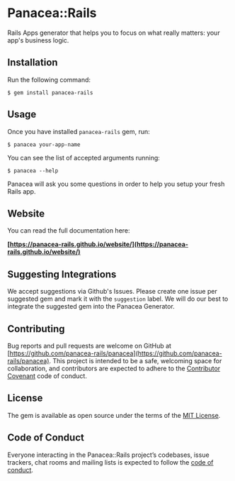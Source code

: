 # Panacea::Rails

Rails Apps generator that helps you to focus on what really matters: your app's business logic.

## Installation

Run the following command:

    $ gem install panacea-rails

## Usage

Once you have installed `panacea-rails` gem, run:

    $ panacea your-app-name

You can see the list of accepted arguments running:

    $ panacea --help

Panacea will ask you some questions in order to help you setup your fresh Rails app.

## Website

You can read the full documentation here:

**[https://panacea-rails.github.io/website/](https://panacea-rails.github.io/website/)**

## Suggesting Integrations

We accept suggestions via Github's Issues. Please create one issue per suggested gem and mark it with the `suggestion` label. We will do our best to integrate the suggested gem into the Panacea Generator.

## Contributing

Bug reports and pull requests are welcome on GitHub at [https://github.com/panacea-rails/panacea](https://github.com/panacea-rails/panacea). This project is intended to be a safe, welcoming space for collaboration, and contributors are expected to adhere to the [Contributor Covenant](http://contributor-covenant.org) code of conduct.

## License

The gem is available as open source under the terms of the [MIT License](https://opensource.org/licenses/MIT).

## Code of Conduct

Everyone interacting in the Panacea::Rails project’s codebases, issue trackers, chat rooms and mailing lists is expected to follow the [code of conduct](https://github.com/panacea-rails/panacea/blob/master/CODE_OF_CONDUCT.md).
